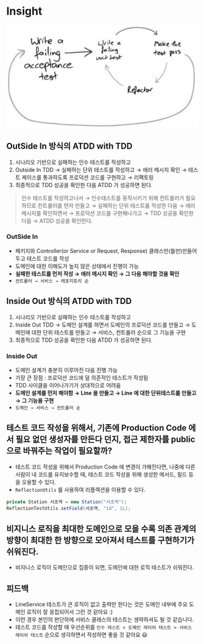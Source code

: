 # Insight

![IMAGES](./images/tddcycle.png)

## OutSide In 방식의 ATDD with TDD

1. 시나리오 기반으로 실패하는 인수 테스트를 작성하고
2. Outside In TDD → 실패하는 단위 테스트를 작성하고 → 에러 메시지 확인 → 테스트 케이스를 통과하도록 프로덕션 코드를 구현하고 →  리팩토링
3. 최종적으로 TDD 성공을 확인한 다음 ATDD 가 성공하면 된다.

> 인수 테스트를 작성하고나서 → 인수테스트를 동작시키기 위해 컨트롤러가 필요하므로 컨트롤러를 먼저 만들고 → 실패하는 단위 테스트를 작성한 다음 → 에러 메시지를 확인하면서 → 프로덕션 코드를 구현해나가고 → TDD 성공을 확인한 다음 → ATDD 성공을 확인한다.

### OutSide In

- 패키지와 Controller(or Service or Request, Response) 클래스만(틀만)만들어두고 테스트 코드를 작성
- 도메인에 대한 이해도가 높지 않은 상태에서 진행이 가능
- __실패한 테스트를 먼저 작성 → 에러 메시지 확인 → 그 다음 해야할 것을 확인__
- `컨트롤러 → 서비스 → 레포지토리 순`

## Inside Out 방식의 ATDD with TDD

1. 시나리오 기반으로 실패하는 인수 테스트를 작성하고
2. Inside Out TDD → 도메인 설계를 하면서 도메인의 프로덕션 코드를 만들고 → 도메인에 대한 단위 테스트를 만들고 → 서비스, 컨트롤러 순으로 그 기능을 구현
3. 최종적으로 TDD 성공을 확인한 다음 ATDD 가 성공하면 된다.

### Inside Out

- 도메인 설계가 충분히 이루어진 다음 진행 가능
- 가장 큰 장점 : 프로덕션 코드에 덜 의존적인 테스트가 작성됨
- TDD 사이클을 이어나가기가 상대적으로 어려움
- __도메인 설계를 먼저 해야함 → Line 을 만들고 → Line 에 대한 단위테스트를 만들고 → 그 기능을 구현__
- `도메인 → 서비스 → 컨트롤러 순`

## 테스트 코드 작성을 위해서, 기존에 Production Code 에서 필요 없던 생성자를 만든다 던지, 접근 제한자를 public 으로 바꿔주는 작업이 필요할까?

- 테스트 코드 작성을 위해서 Production Code 에 변경이 가해진다면, 나중에 다른 사람이 내 코드를 유지보수할 때, 테스트 코드 작성을 위해 생성한 메서드, 필드 등을 오용할 수 있다.
- `ReflectionUtils` 를 사용하여 리플렉션을 이용할 수 있다.

```java
private Station 서초역 = new Station("서초역");
ReflectionTestUtils.setField(서초역, "id", 1L);
```

## 비지니스 로직을 최대한 도메인으로 모을 수록 의존 관계의 방향이 최대한 한 방향으로 모아져서 테스트를 구현하기가 쉬워진다.

- 비지니스 로직이 도메인으로 집중이 되면, 도메인에 대한 로직 테스트가 쉬워진다.

## 피드백

- LineService 테스트가 큰 로직이 없고 출력만 한다는 것은 도메인 내부에 주요 도메인 로직이 잘 응집되어서 그런 것 같아요 :)
- 이런 경우 본인의 판단하에 서비스 클래스의 테스트는 생략하셔도 될 것 같습니다.
- 테스트 코드를 작성할 때 우선순위를 `인수 테스트 > 도메인 레이어 테스트 > 서비스 레이어 테스트` 순으로 생각하면서 작성하면 좋을 것 같아요 😃 
